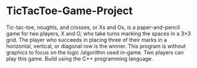 # TicTacToe-Game-Project
Tic-tac-toe, noughts, and crosses, or Xs and Os, is a paper-and-pencil game for two players, X and O, who take turns marking the spaces in a 3×3 grid.
The player who succeeds in placing three of their marks in a horizontal, vertical, or diagonal row is the winner.
This program is without graphics to focus on the logic /algorithm used in-game. Two players can play this game.
Build using the C++ programming language.
